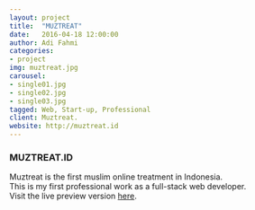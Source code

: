 ```yaml
---
layout: project
title:  "MUZTREAT"
date:   2016-04-18 12:00:00
author: Adi Fahmi
categories:
- project
img: muztreat.jpg
carousel:
- single01.jpg
- single02.jpg
- single03.jpg
tagged: Web, Start-up, Professional
client: Muztreat.
website: http://muztreat.id
---
```

<h3>MUZTREAT.ID</h3>
Muztreat is the first muslim online treatment in Indonesia.
<br>
This is my first professional work as a full-stack web developer.
<br>
Visit the live preview version <a href="http://muztreat.id" target="blank">here</a>.
